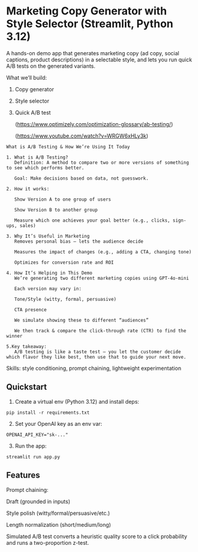 # Marketing Copy Generator with Style Selector (Streamlit, Python 3.12)

A hands-on demo app that generates marketing copy (ad copy, social captions, product descriptions) in a selectable style,
and lets you run quick A/B tests on the generated variants.

What we’ll build: 
1. Copy generator
2. Style selector 
3. Quick A/B test 

   (https://www.optimizely.com/optimization-glossary/ab-testing/)

   (https://www.youtube.com/watch?v=WRGW6xHLy3k)

```
What is A/B Testing & How We’re Using It Today

1. What is A/B Testing?
   Definition: A method to compare two or more versions of something to see which performs better.
   
   Goal: Make decisions based on data, not guesswork.

2. How it works:

   Show Version A to one group of users
   
   Show Version B to another group
   
   Measure which one achieves your goal better (e.g., clicks, sign-ups, sales)

3. Why It’s Useful in Marketing
   Removes personal bias — lets the audience decide
   
   Measures the impact of changes (e.g., adding a CTA, changing tone)
   
   Optimizes for conversion rate and ROI

4. How It’s Helping in This Demo
   We’re generating two different marketing copies using GPT-4o-mini
   
   Each version may vary in:
   
   Tone/Style (witty, formal, persuasive)
   
   CTA presence
   
   We simulate showing these to different “audiences”
   
   We then track & compare the click-through rate (CTR) to find the winner

5.Key takeaway:
   A/B testing is like a taste test — you let the customer decide which flavor they like best, then use that to guide your next move.
   ```
   
   Skills: style conditioning, prompt chaining, lightweight experimentation

## Quickstart

1) Create a virtual env (Python 3.12) and install deps:
```
pip install -r requirements.txt
```

2) Set your OpenAI key as an env var:
```
OPENAI_API_KEY="sk-..."
```

3) Run the app:
```
streamlit run app.py
```

## Features
Prompt chaining:

Draft (grounded in inputs)

Style polish (witty/formal/persuasive/etc.)

Length normalization (short/medium/long)

Simulated A/B test converts a heuristic quality score to a click probability and runs a two-proportion z-test.
